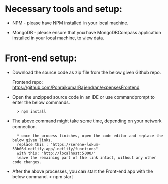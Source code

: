 # Necessary tools and setup:

* NPM - please have NPM installed in your local machine.

* MongoDB - please ensure that you have MongoDBCompass application installed in your local machine, to view data.

# Front-end setup:

* Download the source code as zip file from the below given Github repo.
	
	Frontend repo: https://github.com/PonrajkumarRajendran/expensesFrontend

* Open the unzipped source code in an IDE or use commandprompt to enter the below commands.
		
		> npm install
		
* The above command might take some time, depending on your network connection.
		
		* once the process finishes, open the code editor and replace the below given links.
		replace this : "https://serene-lokum-53b06d.netlify.app/.netlify/functions"
		with this: "http://localhost:5000/"
		leave the remaining part of the link intact, without any other code changes.
		
* After the above processes, you can start the Front-end app with the below command.
		> npm start
